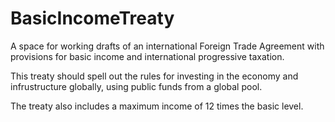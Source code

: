 # BasicIncomeTreaty
A space for working drafts of an international Foreign Trade Agreement with provisions for basic income and international progressive taxation.

This treaty should spell out the rules for investing in the economy and infrustructure globally, using public funds from a global pool.

The treaty also includes a maximum income of 12 times the basic level.
